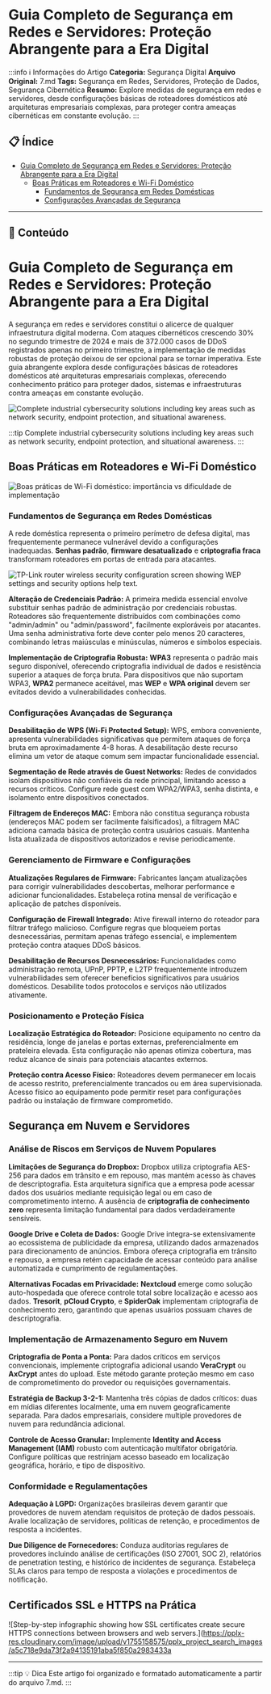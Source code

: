 # Guia Completo de Segurança em Redes e Servidores: Proteção Abrangente para a Era Digital

:::info ℹ️ Informações do Artigo
**Categoria:** Segurança Digital
**Arquivo Original:** 7.md
**Tags:** Segurança em Redes, Servidores, Proteção de Dados, Segurança Cibernética
**Resumo:** Explore medidas de segurança em redes e servidores, desde configurações básicas de roteadores domésticos até arquiteturas empresariais complexas, para proteger contra ameaças cibernéticas em constante evolução.
:::

## 📋 Índice

- [Guia Completo de Segurança em Redes e Servidores: Proteção Abrangente para a Era Digital](#guia-completo-de-seguranca-em-redes-e-servidores-protecao-abrangente-para-a-era-digital)
  - [Boas Práticas em Roteadores e Wi-Fi Doméstico](#boas-praticas-em-roteadores-e-wi-fi-domestico)
    - [Fundamentos de Segurança em Redes Domésticas](#fundamentos-de-seguranca-em-redes-domesticas)
    - [Configurações Avançadas de Segurança](#configuracoes-avancadas-de-seguranca)

---

## 📄 Conteúdo

# Guia Completo de Segurança em Redes e Servidores: Proteção Abrangente para a Era Digital

A segurança em redes e servidores constitui o alicerce de qualquer infraestrutura digital moderna. Com ataques cibernéticos crescendo 30% no segundo trimestre de 2024 e mais de 372.000 casos de DDoS registrados apenas no primeiro trimestre, a implementação de medidas robustas de proteção deixou de ser opcional para se tornar imperativa. Este guia abrangente explora desde configurações básicas de roteadores domésticos até arquiteturas empresariais complexas, oferecendo conhecimento prático para proteger dados, sistemas e infraestruturas contra ameaças em constante evolução.

![Complete industrial cybersecurity solutions including key areas such as network security, endpoint protection, and situational awareness.](https://pplx-res.cloudinary.com/image/upload/v1754880072/pplx_project_search_images/ea0e52d9dff79e730ceb255fdd4946aa584d5a8f.png)

:::tip Complete industrial cybersecurity solutions including key areas such as network security, endpoint protection, and situational awareness. :::

## Boas Práticas em Roteadores e Wi-Fi Doméstico

![Boas práticas de Wi-Fi doméstico: importância vs dificuldade de implementação](https://ppl-ai-code-interpreter-files.s3.amazonaws.com/web/direct-files/5ed1f6ed5f142ff59cd4522bbe12043e/93a67d8e-438c-4f8e-8d6b-9fe7646b60c3/2f7e221c.png)

### Fundamentos de Segurança em Redes Domésticas

A rede doméstica representa o primeiro perímetro de defesa digital, mas frequentemente permanece vulnerável devido a configurações inadequadas. **Senhas padrão**, **firmware desatualizado** e **criptografia fraca** transformam roteadores em portas de entrada para atacantes.

![TP-Link router wireless security configuration screen showing WEP settings and security options help text.](https://img.youtube.com/vi/vrliIoFuYGM/maxresdefault.jpg)

**Alteração de Credenciais Padrão:**
A primeira medida essencial envolve substituir senhas padrão de administração por credenciais robustas. Roteadores são frequentemente distribuídos com combinações como "admin/admin" ou "admin/password", facilmente exploráveis por atacantes. Uma senha administrativa forte deve conter pelo menos 20 caracteres, combinando letras maiúsculas e minúsculas, números e símbolos especiais.

**Implementação de Criptografia Robusta:**
**WPA3** representa o padrão mais seguro disponível, oferecendo criptografia individual de dados e resistência superior a ataques de força bruta. Para dispositivos que não suportam WPA3, **WPA2** permanece aceitável, mas **WEP** e **WPA original** devem ser evitados devido a vulnerabilidades conhecidas.

### Configurações Avançadas de Segurança

**Desabilitação de WPS (Wi-Fi Protected Setup):**
WPS, embora conveniente, apresenta vulnerabilidades significativas que permitem ataques de força bruta em aproximadamente 4-8 horas. A desabilitação deste recurso elimina um vetor de ataque comum sem impactar funcionalidade essencial.

**Segmentação de Rede através de Guest Networks:**
Redes de convidados isolam dispositivos não confiáveis da rede principal, limitando acesso a recursos críticos. Configure rede guest com WPA2/WPA3, senha distinta, e isolamento entre dispositivos conectados.

**Filtragem de Endereços MAC:**
Embora não constitua segurança robusta (endereços MAC podem ser facilmente falsificados), a filtragem MAC adiciona camada básica de proteção contra usuários casuais. Mantenha lista atualizada de dispositivos autorizados e revise periodicamente.

### Gerenciamento de Firmware e Configurações

**Atualizações Regulares de Firmware:**
Fabricantes lançam atualizações para corrigir vulnerabilidades descobertas, melhorar performance e adicionar funcionalidades. Estabeleça rotina mensal de verificação e aplicação de patches disponíveis.

**Configuração de Firewall Integrado:**
Ative firewall interno do roteador para filtrar tráfego malicioso. Configure regras que bloqueiem portas desnecessárias, permitam apenas tráfego essencial, e implementem proteção contra ataques DDoS básicos.

**Desabilitação de Recursos Desnecessários:**
Funcionalidades como administração remota, UPnP, PPTP, e L2TP frequentemente introduzem vulnerabilidades sem oferecer benefícios significativos para usuários domésticos. Desabilite todos protocolos e serviços não utilizados ativamente.

### Posicionamento e Proteção Física

**Localização Estratégica do Roteador:**
Posicione equipamento no centro da residência, longe de janelas e portas externas, preferencialmente em prateleira elevada. Esta configuração não apenas otimiza cobertura, mas reduz alcance de sinais para potenciais atacantes externos.

**Proteção contra Acesso Físico:**
Roteadores devem permanecer em locais de acesso restrito, preferencialmente trancados ou em área supervisionada. Acesso físico ao equipamento pode permitir reset para configurações padrão ou instalação de firmware comprometido.

## Segurança em Nuvem e Servidores

### Análise de Riscos em Serviços de Nuvem Populares

**Limitações de Segurança do Dropbox:**
Dropbox utiliza criptografia AES-256 para dados em trânsito e em repouso, mas mantém acesso às chaves de descriptografia. Esta arquitetura significa que a empresa pode acessar dados dos usuários mediante requisição legal ou em caso de comprometimento interno. A ausência de **criptografia de conhecimento zero** representa limitação fundamental para dados verdadeiramente sensíveis.

**Google Drive e Coleta de Dados:**
Google Drive integra-se extensivamente ao ecossistema de publicidade da empresa, utilizando dados armazenados para direcionamento de anúncios. Embora ofereça criptografia em trânsito e repouso, a empresa retém capacidade de acessar conteúdo para análise automatizada e cumprimento de regulamentações.

**Alternativas Focadas em Privacidade:**
**Nextcloud** emerge como solução auto-hospedada que oferece controle total sobre localização e acesso aos dados. **Tresorit**, **pCloud Crypto**, e **SpiderOak** implementam criptografia de conhecimento zero, garantindo que apenas usuários possuam chaves de descriptografia.

### Implementação de Armazenamento Seguro em Nuvem

**Criptografia de Ponta a Ponta:**
Para dados críticos em serviços convencionais, implemente criptografia adicional usando **VeraCrypt** ou **AxCrypt** antes do upload. Este método garante proteção mesmo em caso de comprometimento do provedor ou requisições governamentais.

**Estratégia de Backup 3-2-1:**
Mantenha três cópias de dados críticos: duas em mídias diferentes localmente, uma em nuvem geograficamente separada. Para dados empresariais, considere multiple provedores de nuvem para redundância adicional.

**Controle de Acesso Granular:**
Implemente **Identity and Access Management (IAM)** robusto com autenticação multifator obrigatória. Configure políticas que restrinjam acesso baseado em localização geográfica, horário, e tipo de dispositivo.

### Conformidade e Regulamentações

**Adequação à LGPD:**
Organizações brasileiras devem garantir que provedores de nuvem atendam requisitos de proteção de dados pessoais. Avalie localização de servidores, políticas de retenção, e procedimentos de resposta a incidentes.

**Due Diligence de Fornecedores:**
Conduza auditorias regulares de provedores incluindo análise de certificações (ISO 27001, SOC 2), relatórios de penetration testing, e histórico de incidentes de segurança. Estabeleça SLAs claros para tempo de resposta a violações e procedimentos de notificação.

## Certificados SSL e HTTPS na Prática

![Step-by-step infographic showing how SSL certificates create secure HTTPS connections between browsers and web servers.](https://pplx-res.cloudinary.com/image/upload/v1755158575/pplx_project_search_images/a5c718e9da73f2a94135191aba5f850a2983433a

---

:::tip 💡 Dica
Este artigo foi organizado e formatado automaticamente a partir do arquivo 7.md.
:::
